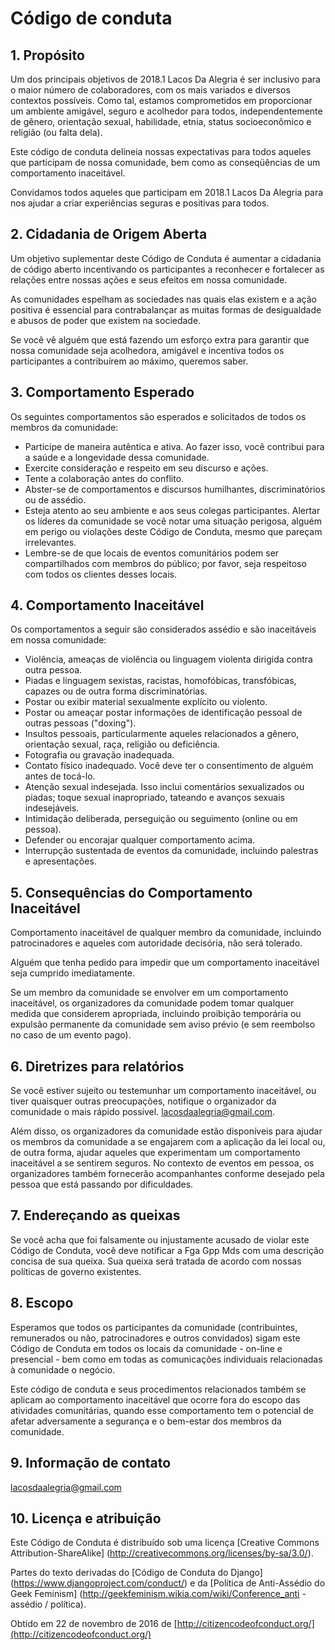 # Código de conduta

## 1. Propósito

Um dos principais objetivos de 2018.1 Lacos Da Alegria é ser inclusivo para o maior número de colaboradores, com os mais variados e diversos contextos possíveis. Como tal, estamos comprometidos em proporcionar um ambiente amigável, seguro e acolhedor para todos, independentemente de gênero, orientação sexual, habilidade, etnia, status socioeconômico e religião (ou falta dela).

Este código de conduta delineia nossas expectativas para todos aqueles que participam de nossa comunidade, bem como as conseqüências de um comportamento inaceitável.

Convidamos todos aqueles que participam em 2018.1 Lacos Da Alegria para nos ajudar a criar experiências seguras e positivas para todos.

## 2. Cidadania de Origem Aberta

Um objetivo suplementar deste Código de Conduta é aumentar a cidadania de código aberto incentivando os participantes a reconhecer e fortalecer as relações entre nossas ações e seus efeitos em nossa comunidade.

As comunidades espelham as sociedades nas quais elas existem e a ação positiva é essencial para contrabalançar as muitas formas de desigualdade e abusos de poder que existem na sociedade.

Se você vê alguém que está fazendo um esforço extra para garantir que nossa comunidade seja acolhedora, amigável e incentiva todos os participantes a contribuírem ao máximo, queremos saber.

## 3. Comportamento Esperado

Os seguintes comportamentos são esperados e solicitados de todos os membros da comunidade:

* Participe de maneira autêntica e ativa. Ao fazer isso, você contribui para a saúde e a longevidade dessa comunidade.
* Exercite consideração e respeito em seu discurso e ações.
* Tente a colaboração antes do conflito.
* Abster-se de comportamentos e discursos humilhantes, discriminatórios ou de assédio.
* Esteja atento ao seu ambiente e aos seus colegas participantes. Alertar os líderes da comunidade se você notar uma situação perigosa, alguém em perigo ou violações deste Código de Conduta, mesmo que pareçam irrelevantes.
* Lembre-se de que locais de eventos comunitários podem ser compartilhados com membros do público; por favor, seja respeitoso com todos os clientes desses locais.

## 4. Comportamento Inaceitável

Os comportamentos a seguir são considerados assédio e são inaceitáveis ​​em nossa comunidade:

* Violência, ameaças de violência ou linguagem violenta dirigida contra outra pessoa.
* Piadas e linguagem sexistas, racistas, homofóbicas, transfóbicas, capazes ou de outra forma discriminatórias.
* Postar ou exibir material sexualmente explícito ou violento.
* Postar ou ameaçar postar informações de identificação pessoal de outras pessoas ("doxing").
* Insultos pessoais, particularmente aqueles relacionados a gênero, orientação sexual, raça, religião ou deficiência.
* Fotografia ou gravação inadequada.
* Contato físico inadequado. Você deve ter o consentimento de alguém antes de tocá-lo.
* Atenção sexual indesejada. Isso inclui comentários sexualizados ou piadas; toque sexual inapropriado, tateando e avanços sexuais indesejáveis.
* Intimidação deliberada, perseguição ou seguimento (online ou em pessoa).
* Defender ou encorajar qualquer comportamento acima.
* Interrupção sustentada de eventos da comunidade, incluindo palestras e apresentações.

## 5. Consequências do Comportamento Inaceitável

Comportamento inaceitável de qualquer membro da comunidade, incluindo patrocinadores e aqueles com autoridade decisória, não será tolerado.

Alguém que tenha pedido para impedir que um comportamento inaceitável seja cumprido imediatamente.

Se um membro da comunidade se envolver em um comportamento inaceitável, os organizadores da comunidade podem tomar qualquer medida que considerem apropriada, incluindo proibição temporária ou expulsão permanente da comunidade sem aviso prévio (e sem reembolso no caso de um evento pago).

## 6. Diretrizes para relatórios

Se você estiver sujeito ou testemunhar um comportamento inaceitável, ou tiver quaisquer outras preocupações, notifique o organizador da comunidade o mais rápido possível. lacosdaalegria@gmail.com.



Além disso, os organizadores da comunidade estão disponíveis para ajudar os membros da comunidade a se engajarem com a aplicação da lei local ou, de outra forma, ajudar aqueles que experimentam um comportamento inaceitável a se sentirem seguros. No contexto de eventos em pessoa, os organizadores também fornecerão acompanhantes conforme desejado pela pessoa que está passando por dificuldades.

## 7. Endereçando as queixas

Se você acha que foi falsamente ou injustamente acusado de violar este Código de Conduta, você deve notificar a Fga Gpp Mds com uma descrição concisa de sua queixa. Sua queixa será tratada de acordo com nossas políticas de governo existentes.



## 8. Escopo

Esperamos que todos os participantes da comunidade (contribuintes, remunerados ou não, patrocinadores e outros convidados) sigam este Código de Conduta em todos os locais da comunidade - on-line e presencial - bem como em todas as comunicações individuais relacionadas à comunidade o negócio.

Este código de conduta e seus procedimentos relacionados também se aplicam ao comportamento inaceitável que ocorre fora do escopo das atividades comunitárias, quando esse comportamento tem o potencial de afetar adversamente a segurança e o bem-estar dos membros da comunidade.

## 9. Informação de contato

lacosdaalegria@gmail.com


## 10. Licença e atribuição

Este Código de Conduta é distribuído sob uma licença [Creative Commons Attribution-ShareAlike] (http://creativecommons.org/licenses/by-sa/3.0/).

Partes do texto derivadas do [Código de Conduta do Django] (https://www.djangoproject.com/conduct/) e da [Política de Anti-Assédio do Geek Feminism] (http://geekfeminism.wikia.com/wiki/Conference_anti - assédio / política).

Obtido em 22 de novembro de 2016 de [http://citizencodeofconduct.org/](http://citizencodeofconduct.org/)
